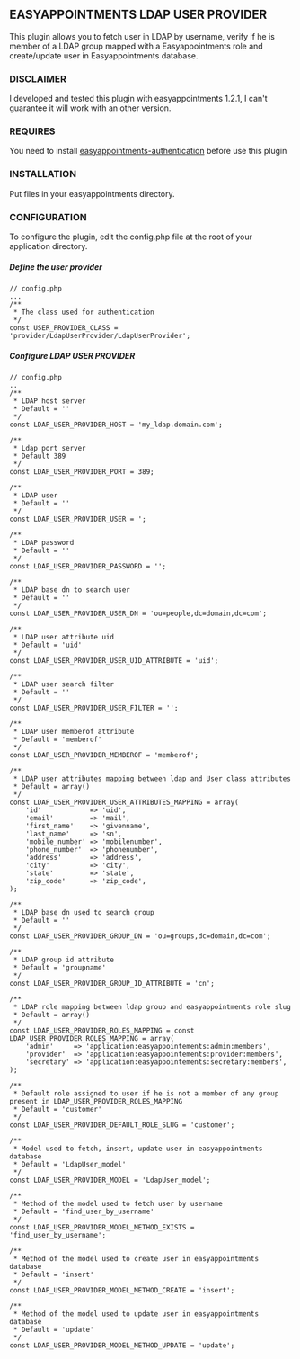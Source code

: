 ## EASYAPPOINTMENTS LDAP USER PROVIDER

This plugin allows you to fetch user in LDAP by username, verify if he is member of a LDAP group mapped with a Easyappointments role and create/update user in Easyappointments database.

### DISCLAIMER
I developed and tested this plugin with easyappointments 1.2.1, I can't guarantee it will work with an other version.

### REQUIRES
You need to install [easyappointments-authentication](https://github.com/FredericCasazza/easyappointments-authentication) before use this plugin

### INSTALLATION
Put files in your easyappointments directory.

### CONFIGURATION
To configure the plugin, edit the config.php file at the root of your application directory.

##### Define the user provider
```
// config.php
...
/**
 * The class used for authentication
 */
const USER_PROVIDER_CLASS = 'provider/LdapUserProvider/LdapUserProvider';

```

##### Configure LDAP USER PROVIDER
```
// config.php
..
/**
 * LDAP host server
 * Default = ''
 */
const LDAP_USER_PROVIDER_HOST = 'my_ldap.domain.com';

/**
 * Ldap port server
 * Default 389
 */
const LDAP_USER_PROVIDER_PORT = 389;

/**
 * LDAP user
 * Default = ''
 */
const LDAP_USER_PROVIDER_USER = ';

/**
 * LDAP password
 * Default = ''
 */
const LDAP_USER_PROVIDER_PASSWORD = '';

/**
 * LDAP base dn to search user
 * Default = ''
 */
const LDAP_USER_PROVIDER_USER_DN = 'ou=people,dc=domain,dc=com';

/**
 * LDAP user attribute uid
 * Default = 'uid'
 */
const LDAP_USER_PROVIDER_USER_UID_ATTRIBUTE = 'uid';

/**
 * LDAP user search filter
 * Default = ''
 */
const LDAP_USER_PROVIDER_USER_FILTER = '';

/**
 * LDAP user memberof attribute
 * Default = 'memberof'
 */
const LDAP_USER_PROVIDER_MEMBEROF = 'memberof';

/**
 * LDAP user attributes mapping between ldap and User class attributes
 * Default = array()
 */
const LDAP_USER_PROVIDER_USER_ATTRIBUTES_MAPPING = array(
    'id'            => 'uid',
    'email'         => 'mail',
    'first_name'    => 'givenname',
    'last_name'     => 'sn',
    'mobile_number' => 'mobilenumber',
    'phone_number'  => 'phonenumber',
    'address'       => 'address',
    'city'          => 'city',
    'state'         => 'state',
    'zip_code'      => 'zip_code',
);

/**
 * LDAP base dn used to search group
 * Default = ''
 */
const LDAP_USER_PROVIDER_GROUP_DN = 'ou=groups,dc=domain,dc=com';

/**
 * LDAP group id attribute
 * Default = 'groupname'
 */
const LDAP_USER_PROVIDER_GROUP_ID_ATTRIBUTE = 'cn';

/**
 * LDAP role mapping between ldap group and easyappointments role slug
 * Default = array()
 */
const LDAP_USER_PROVIDER_ROLES_MAPPING = const LDAP_USER_PROVIDER_ROLES_MAPPING = array(
    'admin'     => 'application:easyappointements:admin:members',
    'provider'  => 'application:easyappointements:provider:members',
    'secretary' => 'application:easyappointements:secretary:members',
);

/**
 * Default role assigned to user if he is not a member of any group present in LDAP_USER_PROVIDER_ROLES_MAPPING
 * Default = 'customer'
 */
const LDAP_USER_PROVIDER_DEFAULT_ROLE_SLUG = 'customer';

/**
 * Model used to fetch, insert, update user in easyappointments database
 * Default = 'LdapUser_model'
 */
const LDAP_USER_PROVIDER_MODEL = 'LdapUser_model';

/**
 * Method of the model used to fetch user by username
 * Default = 'find_user_by_username'
 */
const LDAP_USER_PROVIDER_MODEL_METHOD_EXISTS = 'find_user_by_username';

/**
 * Method of the model used to create user in easyappointments database
 * Default = 'insert'
 */
const LDAP_USER_PROVIDER_MODEL_METHOD_CREATE = 'insert';

/**
 * Method of the model used to update user in easyappointments database
 * Default = 'update'
 */
const LDAP_USER_PROVIDER_MODEL_METHOD_UPDATE = 'update';

```
 